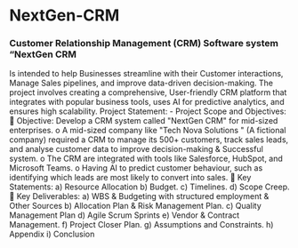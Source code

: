 # NextGen-CRM
### Customer Relationship Management (CRM) Software system “NextGen CRM

Is intended to help Businesses streamline with their Customer interactions, Manage Sales pipelines,
and improve data-driven decision-making.
The project involves creating a comprehensive, User-friendly CRM platform that integrates with
popular business tools, uses AI for predictive analytics, and ensures high scalability.
Project Statement: -
Project Scope and Objectives:
 Objective: Develop a CRM system called "NextGen CRM" for mid-sized enterprises.
o A mid-sized company like "Tech Nova Solutions " (A fictional company) required a
CRM to manage its 500+ customers, track sales leads, and analyse customer data to
improve decision-making & Successful system.
o The CRM are integrated with tools like Salesforce, HubSpot, and Microsoft Teams.
o Having AI to predict customer behaviour, such as identifying which leads are most
likely to convert into sales.
 Key Statements:
a) Resource Allocation
b) Budget.
c) Timelines.
d) Scope Creep.
 Key Deliverables:
a) WBS & Budgeting with structured employment & Other Sources
b) Allocation Plan & Risk Management Plan.
c) Quality Management Plan
d) Agile Scrum Sprints
e) Vendor & Contract Management.
f) Project Closer Plan.
g) Assumptions and Constraints.
h) Appendix
i) Conclusion
